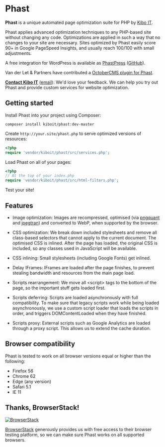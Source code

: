 # Phast

__Phast__ is a unique automated page optimization suite for PHP by [Kibo
IT](https://www.kiboit.com).

Phast applies advanced optimization techniques to any PHP-based site without
changing any code. Optimizations are applied in such a way that no changes to
your site are necessary.  Sites optimized by Phast easily score 90+ in Google
PageSpeed Insights, and usually reach 100/100 with small adjustments.

A free integration for WordPress is available as
[PhastPress](https://wordpress.org/plugins/phastpress/)
([GitHub](https://github.com/kiboit/phastpress)).

Van der Let & Partners have contributed a [OctoberCMS plugin for
Phast](https://octobercms.com/plugin/vdlp-phast).

__[Contact Kibo IT](https://www.kiboit.com/contact)__
([email](mailto:info@kiboit.com)): We'd love your feedback. We can help you try out
Phast and provide custom services for website optimization.


## Getting started

Install Phast into your project using Composer:

~~~
composer install kiboit/phast:dev-master
~~~

Create `http://your.site/phast.php` to serve optimized versions of resources:

~~~php
<?php
require 'vendor/kiboit/phast/src/services.php';
~~~

Load Phast on all of your pages:

~~~php
<?php
// At the top of your index.php
require 'vendor/kiboit/phast/src/html-filters.php';
~~~

Test your site!


## Features

* Image optimization: Images are recompressed, optimised (via
  [pngquant](https://pngquant.org/) and
  [jpegtran](https://en.wikipedia.org/wiki/Libjpeg#jpegtran)) and converted to
  WebP, when supported by the browser.

* CSS optimization: We break down included stylesheets and remove all
  class-based selectors that cannot apply to the current document. The optimised
  CSS is inlined. After the page has loaded, the original CSS is included, so
  any classes used in JavaScript will be available.

* CSS inlining: Small stylesheets (including Google Fonts) get inlined.

* Delay IFrames: IFrames are loaded after the page finishes, to prevent stealing
  bandwidth and resources from the main page load.

* Scripts rearrangement: We move all &lt;script&gt; tags to the bottom of the
  page, so the important stuff gets loaded first.

* Scripts deferring: Scripts are loaded asynchronously with full compatibility.
  To make sure that legacy scripts work while being loaded asynchronously, we
  use a custom script loader that loads the scripts in order, and triggers
  DOMContentLoaded when they have finished.

* Scripts proxy: External scripts such as Google Analytics are loaded through a
  proxy script. This allows us to extend the cache duration.


## Browser compatibility

Phast is tested to work on all browser versions equal or higher than the following:

* Firefox 56
* Chrome 62
* Edge (any version)
* Safari 5.1
* IE 11


## Thanks, BrowserStack!

[![BrowserStack](https://peschar.net/files/browserstack.png)](https://www.browserstack.com)

[BrowserStack](https://www.browserstack.com) generously provides us with free
access to their browser testing platform, so we can make sure Phast works on all
supported browsers.
